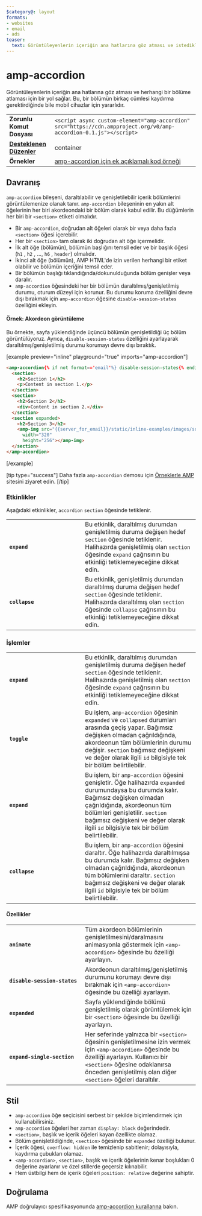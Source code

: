 ```yaml
---
$category@: layout
formats:
- websites
- email
- ads
teaser:
  text: Görüntüleyenlerin içeriğin ana hatlarına göz atması ve istediklerinde seçtikleri bir bölüme atlaması için bir yol sağlar.
---
```



<!--
Copyright 2016 The AMP HTML Authors. All Rights Reserved.

Licensed under the Apache License, Version 2.0 (the "License");
you may not use this file except in compliance with the License.
You may obtain a copy of the License at

      http://www.apache.org/licenses/LICENSE-2.0

Unless required by applicable law or agreed to in writing, software
distributed under the License is distributed on an "AS-IS" BASIS,
WITHOUT WARRANTIES OR CONDITIONS OF ANY KIND, either express or implied.
See the License for the specific language governing permissions and
limitations under the License.
-->

# amp-accordion <a name="amp-accordion"></a>

Görüntüleyenlerin içeriğin ana hatlarına göz atması ve herhangi bir bölüme atlaması için bir yol sağlar. Bu, bir bölümün birkaç cümlesi kaydırma gerektirdiğinde bile mobil cihazlar için yararlıdır.

<table>
  <tr>
    <td class="col-fourty"><strong>Zorunlu Komut Dosyası</strong></td>
    <td><code>&lt;script async custom-element="amp-accordion" src="https://cdn.ampproject.org/v0/amp-accordion-0.1.js"&gt;&lt;/script&gt;</code></td>
  </tr>
  <tr>
    <td class="col-fourty"><strong><a href="../../../documentation/guides-and-tutorials/develop/style_and_layout/control_layout.md">Desteklenen Düzenler</a></strong></td>
    <td>container</td>
  </tr>
  <tr>
    <td class="col-fourty"><strong>Örnekler</strong></td>
    <td><a href="https://ampbyexample.com/components/amp-accordion/">amp-accordion için ek açıklamalı kod örneği</a></td>
  </tr>
</table>


## Davranış <a name="behavior"></a>

`amp-accordion` bileşeni, daraltılabilir ve genişletilebilir içerik bölümlerini görüntülemenize olanak tanır. `amp-accordion` bileşeninin en yakın alt öğelerinin her biri akordeondaki bir bölüm olarak kabul edilir. Bu düğümlerin her biri bir `<section>` etiketi olmalıdır.

* Bir `amp-accordion`, doğrudan alt öğeleri olarak bir veya daha fazla `<section>` öğesi içerebilir.
* Her bir `<section>` tam olarak iki doğrudan alt öğe içermelidir.
* İlk alt öğe (bölümün), bölümün başlığını temsil eder ve bir başlık öğesi (`h1` , `h2` , ..., `h6` , `header`) olmalıdır.
* İkinci alt öğe (bölümün), AMP HTML'de izin verilen herhangi bir etiket olabilir ve bölümün içeriğini temsil eder.
* Bir bölümün başlığı tıklandığında/dokunulduğunda bölüm genişler veya daralır.
* `amp-accordion` öğesindeki her bir bölümün daraltılmış/genişletilmiş durumu, oturum düzeyi için korunur. Bu durumu koruma özelliğini devre dışı bırakmak için `amp-accordion` öğesine `disable-session-states` özelliğini ekleyin.

#### Örnek: Akordeon görüntüleme <a name="example-displaying-an-accordion"></a>

Bu örnekte, sayfa yüklendiğinde üçüncü bölümün genişletildiği üç bölüm görüntülüyoruz.  Ayrıca, `disable-session-states` özelliğini ayarlayarak daraltılmış/genişletilmiş durumu korumayı devre dışı bıraktık.

[example preview="inline" playground="true" imports="amp-accordion"]
```html
<amp-accordion{% if not format=='email'%} disable-session-states{% endif %}>
  <section>
    <h2>Section 1</h2>
    <p>Content in section 1.</p>
  </section>
  <section>
    <h2>Section 2</h2>
    <div>Content in section 2.</div>
  </section>
  <section expanded>
    <h2>Section 3</h2>
    <amp-img src="{{server_for_email}}/static/inline-examples/images/squirrel.jpg"
      width="320"
      height="256"></amp-img>
  </section>
</amp-accordion>
```
[/example]

[tip type="success"]
Daha fazla `amp-accordion` demosu için [Örneklerle AMP](https://ampbyexample.com/components/amp-accordion/) sitesini ziyaret edin.
[/tip]

### Etkinlikler <a name="events"></a>

Aşağıdaki etkinlikler, `accordion` `section` öğesinde tetiklenir.

<table>
  <tr>
    <td width="40%"><strong><code>expand</code></strong></td>
    <td>Bu etkinlik, daraltılmış durumdan genişletilmiş duruma değişen hedef <code>section</code> öğesinde tetiklenir. Halihazırda genişletilmiş olan <code>section</code> öğesinde <code>expand</code> çağrısının bu etkinliği tetiklemeyeceğine dikkat edin.</td>
  </tr>
  <tr>
    <td width="40%"><strong><code>collapse</code></strong></td>
    <td>Bu etkinlik, genişletilmiş durumdan daraltılmış duruma değişen hedef <code>section</code>  öğesinde tetiklenir. Halihazırda daraltılmış olan <code>section</code>  öğesinde <code>collapse</code> çağrısının bu etkinliği tetiklemeyeceğine dikkat edin.</td>
  </tr>
</table>

### İşlemler <a name="actions"></a>

<table>
  <tr>
    <td width="40%"><strong><code>expand</code></strong></td>
    <td>Bu etkinlik, daraltılmış durumdan genişletilmiş duruma değişen hedef <code>section</code> öğesinde tetiklenir. Halihazırda genişletilmiş olan <code>section</code> öğesinde <code>expand</code> çağrısının bu etkinliği tetiklemeyeceğine dikkat edin.</td>
  </tr>
  <tr>
    <td width="40%"><strong><code>toggle</code></strong></td>
    <td>Bu işlem, <code>amp-accordion</code> öğesinin <code>expanded</code> ve <code>collapsed</code> durumları arasında geçiş yapar. Bağımsız değişken olmadan çağrıldığında, akordeonun tüm bölümlerinin durumu değişir. <code>section</code> bağımsız değişkeni ve değer olarak ilgili  <code>id</code> bilgisiyle tek bir bölüm belirtilebilir.</td>
  </tr>
  <tr>
    <td width="40%"><strong><code>expand</code></strong></td>
    <td>Bu işlem, bir <code>amp-accordion</code> öğesini genişletir. Öğe halihazırda <code>expanded</code> durumundaysa bu durumda kalır. Bağımsız değişken olmadan çağrıldığında, akordeonun tüm bölümleri genişletilir. <code>section</code>  bağımsız değişkeni ve değer olarak ilgili <code>id</code> bilgisiyle tek bir bölüm belirtilebilir.</td>
  </tr>
  <tr>
    <td width="40%"><strong><code>collapse</code></strong></td>
    <td>Bu işlem, bir <code>amp-accordion</code> öğesini daraltır. Öğe halihazırda daraltılmışsa bu durumda kalır. Bağımsız değişken olmadan çağrıldığında, akordeonun tüm bölümlerini daraltır. <code>section</code>  bağımsız değişkeni ve değer olarak ilgili <code>id</code> bilgisiyle tek bir bölüm belirtilebilir.</td>
  </tr>
</table>

#### Özellikler <a name="attributes"></a>

<table>
  <tr>
    <td width="40%"><strong><code>animate</code></strong></td>
    <td>Tüm akordeon bölümlerinin genişletilmesini/daralmasını animasyonla göstermek için <code>&lt;amp-accordion&gt;</code> öğesinde bu özelliği ayarlayın.</td>
  </tr>
  <tr>
    <td width="40%"><strong><code>disable-session-states</code></strong></td>
    <td>Akordeonun daraltılmış/genişletilmiş durumunu korumayı devre dışı bırakmak için <code>&lt;amp-accordion&gt;</code> öğesinde bu özelliği ayarlayın.</td>
  </tr>
  <tr>
    <td width="40%"><strong><code>expanded</code></strong></td>
    <td>Sayfa yüklendiğinde bölümü genişletilmiş olarak görüntülemek için bir <code>&lt;section&gt;</code> öğesinde bu özelliği ayarlayın.</td>
  </tr>
  <tr>
    <td width="40%"><strong><code>expand-single-section</code></strong></td>
    <td>Her seferinde yalnızca bir <code>&lt;section&gt;</code> öğesinin genişletilmesine izin vermek için <code>&lt;amp-accordion&gt;</code> öğesinde bu özelliği ayarlayın. Kullanıcı bir <code>&lt;section&gt;</code> öğesine odaklanırsa önceden genişletilmiş olan diğer <code>&lt;section&gt;</code> öğeleri daraltılır.</td>
  </tr>
</table>

## Stil <a name="styling"></a>

* `amp-accordion` öğe seçicisini serbest bir şekilde biçimlendirmek için kullanabilirsiniz.
* `amp-accordion` öğeleri her zaman `display: block` değerindedir.
* `<section>`, başlık ve içerik öğeleri kayan özellikte olamaz.
* Bölüm genişletildiğinde, `<section>` öğesinde bir `expanded` özelliği bulunur.
* İçerik öğesi, `overflow: hidden` ile temizlenip sabitlenir; dolayısıyla, kaydırma çubukları olamaz.
* `<amp-accordion>`, `<section>`, başlık ve içerik öğelerinin kenar boşlukları 0 değerine ayarlanır ve özel stillerde geçersiz kılınabilir.
* Hem üstbilgi hem de içerik öğeleri `position: relative` değerine sahiptir.

## Doğrulama <a name="validation"></a>

AMP doğrulayıcı spesifikasyonunda [amp-accordion kurallarına](https://github.com/ampproject/amphtml/blob/master/extensions/amp-accordion/validator-amp-accordion.protoascii) bakın.
